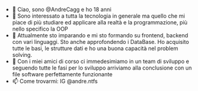 - 👋 Ciao, sono @AndreCagg e ho 18 anni 
- 👀 Sono interessato a tutta la tecnologia in generale ma quello che mi piace di più studiare ed applicare alla realtà e la programmazione, più nello specifico la OOP
- 🌱 Attualmente sto imparando e mi sto formando su frontend, backend con vari linguaggi. Sto anche approfondendo i DataBase. Ho acquisito tutte le basi, le strutture dati e ho una buona capacità nel problem solving.
- 💞️ Con i miei amici di corso ci immedesimiamo in un team di sviluppo e seguendo tutte le fasi per lo sviluppo arriviamo alla conclusione con un file software perfettamente funzionante
- 📫 Come trovarmi: IG @andre.ntfs 

<!---
AndreCagg/AndreCagg is a ✨ special ✨ repository because its `README.md` (this file) appears on your GitHub profile.
You can click the Preview link to take a look at your changes.
--->
